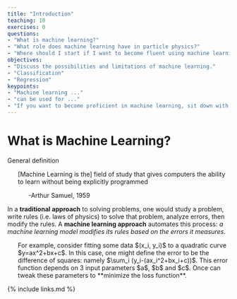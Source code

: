 ```yaml
---
title: "Introduction"
teaching: 10
exercises: 0
questions:
- "What is machine learning?"
- "What role does machine learning have in particle physics?"
- "Where should I start if I want to become fluent using machine learning techniques?"
objectives:
- "Discuss the possibilities and limitations of machine learning."
- "Classification"
- "Regression"
keypoints:
- "Machine learning ..."
- "can be used for ..."
- "If you want to become proficient in machine learning, sit down with the textbook ... and spend 30 mins every day coding through the book"
---
```


# What is Machine Learning?

General definition

<ul>
[Machine Learning is the] field of study that gives computers the ability to learn without being explicitly programmed
  <ul>
    -Arthur Samuel, 1959
  </ul>
</ul>

In a **traditional approach** to solving problems, one would study a problem, write rules (i.e. laws of physics) to solve that problem, analyze errors, then modify the rules. A **machine learning approach** automates this process: *a machine learning model modifies its rules based on the errors it measures*.

<ul>
  For example, consider fitting some data $(x_i, y_i)$ to a quadratic curve $y=ax^2+bx+c$. In this case, one might define the error to be the difference of squares: namely $\sum_i (y_i-(ax_i^2+bx_i+c))$. This error function depends on 3 input parameters $a$, $b$ and $c$. Once can tweak these parameters to **minimize the loss function**.
</ul>
{% include links.md %}

